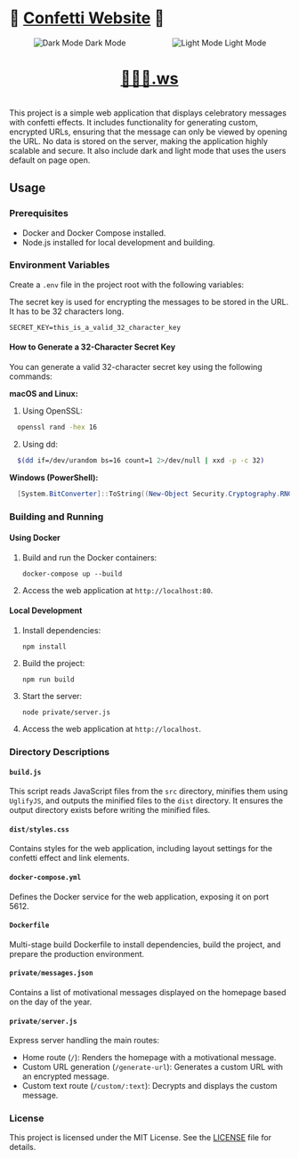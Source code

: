 # 🎉 [Confetti Website](https://🎉🎉🎉.ws) 🎉

<div align="center">
<div style="display: inline-block; width: 49%;">
    <img src="dark-mode.gif" alt="Dark Mode" style="max-width: 100%; height: auto;"/>
    Dark Mode
  </div>
<div style="display: inline-block; width: 49%;">
    <img src="light-mode.gif" alt="Light Mode" style="max-width: 100%; height: auto;"/>
    Light Mode
  </div>
  
  <br>
  <h1><a href="https://🎉🎉🎉.ws">🎉🎉🎉.ws</a></h1>
  <br>
</div>
This project is a simple web application that displays celebratory messages with confetti effects. It includes functionality for generating custom, encrypted URLs, ensuring that the message can only be viewed by opening the URL. No data is stored on the server, making the application highly scalable and secure. It also include dark and light mode that uses the users default on page open.

## Usage

### Prerequisites

- Docker and Docker Compose installed.
- Node.js installed for local development and building.

### Environment Variables

Create a `.env` file in the project root with the following variables:

The secret key is used for encrypting the messages to be stored in the URL. It has to be 32 characters long.
```
SECRET_KEY=this_is_a_valid_32_character_key
```

#### How to Generate a 32-Character Secret Key

You can generate a valid 32-character secret key using the following commands:

**macOS and Linux:**

1. Using OpenSSL:
  ```bash
    openssl rand -hex 16
  ```
   
2. Using dd:
  ```bash
    $(dd if=/dev/urandom bs=16 count=1 2>/dev/null | xxd -p -c 32)
  ```

**Windows (PowerShell):**

```powershell
  [System.BitConverter]::ToString((New-Object Security.Cryptography.RNGCryptoServiceProvider).GetBytes(16)).Replace("-", "")
```

### Building and Running

#### Using Docker

1. Build and run the Docker containers:
    ```
    docker-compose up --build
    ```

2. Access the web application at `http://localhost:80`.

#### Local Development

1. Install dependencies:
    ```
    npm install
    ```

2. Build the project:
    ```
    npm run build
    ```

3. Start the server:
    ```
    node private/server.js
    ```

4. Access the web application at `http://localhost`.

### Directory Descriptions

#### `build.js`

This script reads JavaScript files from the `src` directory, minifies them using `UglifyJS`, and outputs the minified files to the `dist` directory. It ensures the output directory exists before writing the minified files.

#### `dist/styles.css`

Contains styles for the web application, including layout settings for the confetti effect and link elements.

#### `docker-compose.yml`

Defines the Docker service for the web application, exposing it on port 5612.

#### `Dockerfile`

Multi-stage build Dockerfile to install dependencies, build the project, and prepare the production environment.

#### `private/messages.json`

Contains a list of motivational messages displayed on the homepage based on the day of the year.

#### `private/server.js`

Express server handling the main routes:
- Home route (`/`): Renders the homepage with a motivational message.
- Custom URL generation (`/generate-url`): Generates a custom URL with an encrypted message.
- Custom text route (`/custom/:text`): Decrypts and displays the custom message.

### License

This project is licensed under the MIT License. See the [LICENSE](./LICENSE) file for details.
